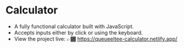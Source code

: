# Calculator

- A fully functional calculator built with JavaScript.
- Accepts inputs either by click or using the keyboard.
- View the project live: 👉🏾 https://queueeltee-calculator.netlify.app/